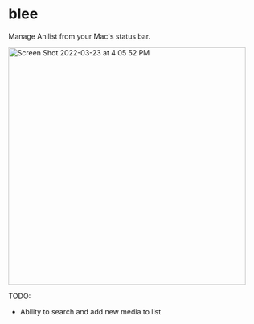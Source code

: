 # blee
Manage Anilist from your Mac's status bar.

<img width="472" alt="Screen Shot 2022-03-23 at 4 05 52 PM" src="https://user-images.githubusercontent.com/23707104/159786385-4e4fc0a8-e6ff-42fe-ac43-14116b62749d.png">

TODO:
- Ability to search and add new media to list
